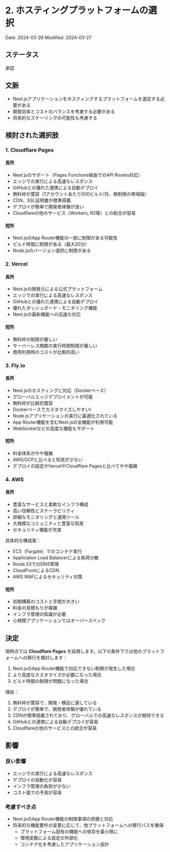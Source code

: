 # 2. ホスティングプラットフォームの選択

Date: 2024-03-26
Modified: 2024-03-27

## ステータス

承認

## 文脈

- Next.jsアプリケーションをホスティングするプラットフォームを選定する必要がある
- 開発効率とコストのバランスを考慮する必要がある
- 将来的なスケーリングの可能性も考慮する

## 検討された選択肢

### 1. Cloudflare Pages

#### 長所
- Next.jsのサポート（Pages Functions経由でのAPI Routes対応）
- エッジでの実行による高速なレスポンス
- GitHubとの優れた連携による自動デプロイ
- 無料枠が寛容（1アカウントあたり500ビルド/月、無制限の帯域幅）
- CDN、SSL証明書が標準搭載
- デプロイが簡単で開発者体験が良い
- Cloudflareの他のサービス（Workers, R2等）との統合が容易

#### 短所
- Next.jsのApp Router機能の一部に制限がある可能性
- ビルド時間に制限がある（最大20分）
- Node.jsのバージョン選択に制限がある

### 2. Vercel

#### 長所
- Next.jsの開発元による公式プラットフォーム
- エッジでの実行による高速なレスポンス
- GitHubとの優れた連携による自動デプロイ
- 優れたダッシュボード・モニタリング機能
- Next.jsの最新機能への迅速な対応

#### 短所
- 無料枠の制限が厳しい
- サーバーレス関数の実行時間制限が厳しい
- 商用利用時のコストが比較的高い

### 3. Fly.io

#### 長所
- Next.jsのホスティングに対応（Dockerベース）
- グローバルエッジデプロイメントが可能
- 無料枠が比較的寛容
- DockerベースでカスタマイズしやすいI
- Node.jsアプリケーションの実行に最適化されている
- App Router機能を含むNext.jsの全機能が利用可能
- WebSocketなどの高度な機能もサポート

#### 短所
- 料金体系がやや複雑
- AWS/GCPと比べると知見が少ない
- デプロイの設定がVercelやCloudflare Pagesと比べてやや複雑

### 4. AWS

#### 長所
- 豊富なサービスと柔軟なインフラ構成
- 高い信頼性とスケーラビリティ
- 詳細なモニタリングと運用ツール
- 大規模なコミュニティと豊富な知見
- セキュリティ機能が充実

具体的な構成案：
- ECS（Fargate）でのコンテナ実行
- Application Load Balancerによる負荷分散
- Route 53でのDNS管理
- CloudFrontによるCDN
- AWS WAFによるセキュリティ対策

#### 短所
- 初期構築のコストと手間が大きい
- 料金の見積もりが複雑
- インフラ管理の知識が必要
- 小規模アプリケーションではオーバースペック

## 決定

現時点では **Cloudflare Pages** を採用します。以下の条件下では他のプラットフォームへの移行を検討します：

1. Next.jsのApp Router機能で対応できない制限が発生した場合
2. より高度なカスタマイズが必要になった場合
3. ビルド時間の制限が問題になった場合

理由：
1. 無料枠が寛容で、開発・検証に適している
2. デプロイが簡単で、開発者体験が優れている
3. CDNが標準搭載されており、グローバルでの高速なレスポンスが期待できる
4. GitHubとの連携による自動デプロイが容易
5. Cloudflareの他のサービスとの統合が容易

## 影響

### 良い影響
- エッジでの実行による高速なレスポンス
- デプロイの自動化が容易
- インフラ管理の負担が少ない
- コスト面での予測が容易

### 考慮すべき点
- Next.jsのApp Router機能の制限事項の把握と対応
- 将来的な機能要件の変更に応じて、他プラットフォームへの移行パスを確保
  - プラットフォーム固有の機能への依存を最小限に
  - 環境変数による設定の外部化
  - コンテナ化を考慮したアプリケーション設計
